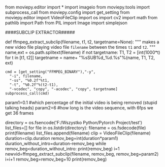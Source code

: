 from moviepy.editor import *
import imageio
from moviepy.tools import subprocess_call
from moviepy.config import get_setting
from moviepy.editor import VideoFileClip
import os
import cv2
import math
from pathlib import Path
from PIL import Image
import simplejson

####SUBCLIP EXTRACTOR#####

def ffmpeg_extract_subclip(filename, t1, t2, targetname=None):
    """ makes a new video file playing video file ``filename`` between
        the times ``t1`` and ``t2``. """
    name,ext = os.path.splitext(filename)
    if not targetname:
        T1, T2 = [int(1000*t) for t in [t1, t2]]
        targetname = name+ "%sSUB%d_%d.%s"%(name, T1, T2, ext)
    
    cmd = [get_setting("FFMPEG_BINARY"),"-y",
      "-i", filename,
      "-ss", "%0.2f"%t1,
      "-t", "%0.2f"%(t2-t1),
      "-vcodec", "copy", "-acodec", "copy", targetname]
    subprocess_call(cmd)



param1=0.1 #which percentage of the initial video is being removed (stupid talking heads)
param2=6 #how long is the video sequence, with 6fps we get 36 frames


directory = os.fsencode('F:/Wszystko Python/Pytorch Project/test')
list_files=[]
for file in os.listdir(directory):
    filename = os.fsdecode(file)
    print(filename)
    list_files.append(filename)
    clip = VideoFileClip(filename)
    duration=clip.duration 
    remov_beg=int(duration*param1)
    duration_without_intro=duration-remov_beg
    while remov_beg<duration_without_intro:
        print(remov_beg)
        i=1
        newvid=ffmpeg_extract_subclip(filename, remov_beg, remov_beg+param2)
        i=i+1
        remov_beg=remov_beg+10
        print(remov_beg)
